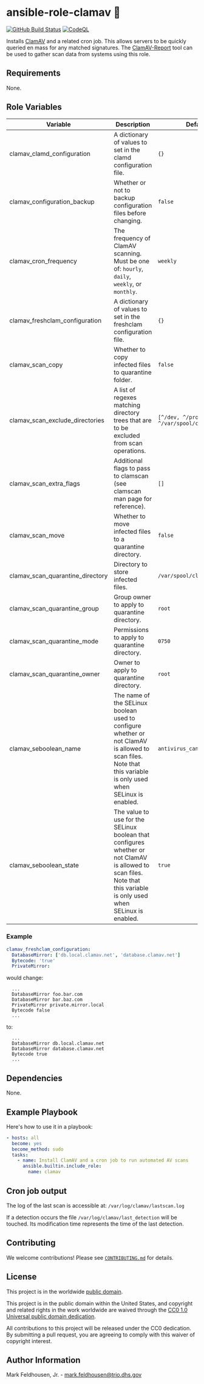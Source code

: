 # ansible-role-clamav 🦪 #

[![GitHub Build Status](https://github.com/cisagov/ansible-role-clamav/workflows/build/badge.svg)](https://github.com/cisagov/ansible-role-clamav/actions)
[![CodeQL](https://github.com/cisagov/ansible-role-clamav/workflows/CodeQL/badge.svg)](https://github.com/cisagov/ansible-role-clamav/actions/workflows/codeql-analysis.yml)

Installs [ClamAV](https://www.clamav.net) and a related cron job.
This allows servers to be quickly queried en mass for any matched
signatures.  The
[ClamAV-Report](https://github.com/cisagov/clamav-report) tool can be
used to gather scan data from systems using this role.

## Requirements ##

None.

## Role Variables ##

| Variable | Description | Default | Required |
|----------|-------------|---------|----------|
| clamav_clamd_configuration | A dictionary of values to set in the clamd configuration file. | `{}` | No |
| clamav_configuration_backup | Whether or not to backup configuration files before changing. | `false` | No |
| clamav_cron_frequency | The frequency of ClamAV scanning.  Must be one of: `hourly`, `daily`, `weekly`, or `monthly`. | `weekly` | No |
| clamav_freshclam_configuration | A dictionary of values to set in the freshclam configuration file. | `{}` | No |
| clamav_scan_copy | Whether to copy infected files to quarantine folder. | `false` | No |
| clamav_scan_exclude_directories | A list of regexes matching directory trees that are to be excluded from scan operations. | `[^/dev, ^/proc, ^/sys, ^/var/spool/clamav]` | No |
| clamav_scan_extra_flags | Additional flags to pass to clamscan (see clamscan man page for reference).  | `[]` | No |
| clamav_scan_move | Whether to move infected files to a quarantine directory. | `false` | No |
| clamav_scan_quarantine_directory | Directory to store infected files. | `/var/spool/clamav` | No |
| clamav_scan_quarantine_group | Group owner to apply to quarantine directory. | `root` | No |
| clamav_scan_quarantine_mode | Permissions to apply to quarantine directory. | `0750` | No |
| clamav_scan_quarantine_owner | Owner to apply to quarantine directory. | `root` | No |
| clamav_seboolean_name | The name of the SELinux boolean used to configure whether or not ClamAV is allowed to scan files.  Note that this variable is only used when SELinux is enabled. | `antivirus_can_scan_system` | No |
| clamav_seboolean_state | The value to use for the SELinux boolean that configures whether or not ClamAV is allowed to scan files.  Note that this variable is only used when SELinux is enabled. | `true` | No |

### Example ###

```yaml
clamav_freshclam_configuration:
  DatabaseMirror: ['db.local.clamav.net', 'database.clamav.net']
  Bytecode: 'true'
  PrivateMirror:
```

would change:

```properties
  ...
  DatabaseMirror foo.bar.com
  DatabaseMirror bar.baz.com
  PrivateMirror private.mirror.local
  Bytecode false
  ...
```

to:

```properties
  ...
  DatabaseMirror db.local.clamav.net
  DatabaseMirror database.clamav.net
  Bytecode true
  ...
```

## Dependencies ##

None.

## Example Playbook ##

Here's how to use it in a playbook:

```yaml
- hosts: all
  become: yes
  become_method: sudo
  tasks:
    - name: Install ClamAV and a cron job to run automated AV scans
      ansible.builtin.include_role:
        name: clamav
```

## Cron job output ##

The log of the last scan is accessible at: `/var/log/clamav/lastscan.log`

If a detection occurs the file `/var/log/clamav/last_detection` will be touched.
Its modification time represents the time of the last detection.

## Contributing ##

We welcome contributions!  Please see [`CONTRIBUTING.md`](CONTRIBUTING.md) for
details.

## License ##

This project is in the worldwide [public domain](LICENSE).

This project is in the public domain within the United States, and
copyright and related rights in the work worldwide are waived through
the [CC0 1.0 Universal public domain
dedication](https://creativecommons.org/publicdomain/zero/1.0/).

All contributions to this project will be released under the CC0
dedication. By submitting a pull request, you are agreeing to comply
with this waiver of copyright interest.

## Author Information ##

Mark Feldhousen, Jr. - <mark.feldhousen@trio.dhs.gov>
